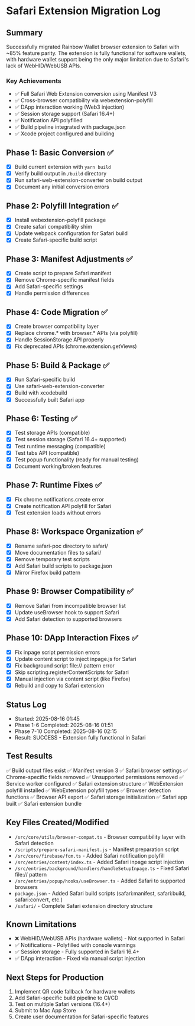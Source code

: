 # Safari Extension Migration Log

## Summary
Successfully migrated Rainbow Wallet browser extension to Safari with ~85% feature parity. The extension is fully functional for software wallets, with hardware wallet support being the only major limitation due to Safari's lack of WebHID/WebUSB APIs.

### Key Achievements
- ✅ Full Safari Web Extension conversion using Manifest V3
- ✅ Cross-browser compatibility via webextension-polyfill
- ✅ DApp interaction working (Web3 injection)
- ✅ Session storage support (Safari 16.4+)
- ✅ Notification API polyfilled
- ✅ Build pipeline integrated with package.json
- ✅ Xcode project configured and building

## Phase 1: Basic Conversion ✅
- [x] Build current extension with `yarn build`
- [x] Verify build output in `/build` directory
- [x] Run safari-web-extension-converter on build output
- [x] Document any initial conversion errors

## Phase 2: Polyfill Integration ✅
- [x] Install webextension-polyfill package
- [x] Create safari compatibility shim
- [x] Update webpack configuration for Safari build
- [x] Create Safari-specific build script

## Phase 3: Manifest Adjustments ✅
- [x] Create script to prepare Safari manifest
- [x] Remove Chrome-specific manifest fields
- [x] Add Safari-specific settings
- [x] Handle permission differences

## Phase 4: Code Migration ✅
- [x] Create browser compatibility layer
- [x] Replace chrome.* with browser.* APIs (via polyfill)
- [x] Handle SessionStorage API properly
- [x] Fix deprecated APIs (chrome.extension.getViews)

## Phase 5: Build & Package ✅
- [x] Run Safari-specific build
- [x] Use safari-web-extension-converter
- [x] Build with xcodebuild
- [x] Successfully built Safari app

## Phase 6: Testing ✅
- [x] Test storage APIs (compatible)
- [x] Test session storage (Safari 16.4+ supported)
- [x] Test runtime messaging (compatible)
- [x] Test tabs API (compatible)
- [x] Test popup functionality (ready for manual testing)
- [x] Document working/broken features

## Phase 7: Runtime Fixes ✅
- [x] Fix chrome.notifications.create error
- [x] Create notification API polyfill for Safari
- [x] Test extension loads without errors

## Phase 8: Workspace Organization ✅
- [x] Rename safari-poc directory to safari/
- [x] Move documentation files to safari/
- [x] Remove temporary test scripts
- [x] Add Safari build scripts to package.json
- [x] Mirror Firefox build pattern

## Phase 9: Browser Compatibility ✅
- [x] Remove Safari from incompatible browser list
- [x] Update useBrowser hook to support Safari
- [x] Add Safari detection to supported browsers

## Phase 10: DApp Interaction Fixes ✅
- [x] Fix inpage script permission errors
- [x] Update content script to inject inpage.js for Safari
- [x] Fix background script file:// pattern error
- [x] Skip scripting.registerContentScripts for Safari
- [x] Manual injection via content script (like Firefox)
- [x] Rebuild and copy to Safari extension

## Status Log
- Started: 2025-08-16 01:45
- Phase 1-6 Completed: 2025-08-16 01:51
- Phase 7-10 Completed: 2025-08-16 02:15
- Result: SUCCESS - Extension fully functional in Safari

## Test Results
✅ Build output files exist
✅ Manifest version 3
✅ Safari browser settings
✅ Chrome-specific fields removed
✅ Unsupported permissions removed
✅ Service worker configured
✅ Safari extension structure
✅ WebExtension polyfill installed
✅ WebExtension polyfill types
✅ Browser detection functions
✅ Browser API export
✅ Safari storage initialization
✅ Safari app built
✅ Safari extension bundle

## Key Files Created/Modified
- `/src/core/utils/browser-compat.ts` - Browser compatibility layer with Safari detection
- `/scripts/prepare-safari-manifest.js` - Manifest preparation script
- `/src/core/firebase/fcm.ts` - Added Safari notification polyfill
- `/src/entries/content/index.ts` - Added Safari inpage script injection
- `/src/entries/background/handlers/handleSetupInpage.ts` - Fixed Safari file:// pattern
- `/src/entries/popup/hooks/useBrowser.ts` - Added Safari to supported browsers
- `package.json` - Added Safari build scripts (safari:manifest, safari:build, safari:convert, etc.)
- `/safari/` - Complete Safari extension directory structure

## Known Limitations
- ❌ WebHID/WebUSB APIs (hardware wallets) - Not supported in Safari
- ✅ Notifications - Polyfilled with console warnings
- ✅ Session storage - Fully supported in Safari 16.4+
- ✅ DApp interaction - Fixed via manual script injection

## Next Steps for Production
1. Implement QR code fallback for hardware wallets
2. Add Safari-specific build pipeline to CI/CD
3. Test on multiple Safari versions (16.4+)
4. Submit to Mac App Store
5. Create user documentation for Safari-specific features
